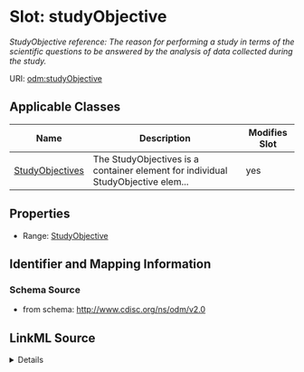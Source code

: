 # Slot: studyObjective


_StudyObjective reference: The reason for performing a study in terms of the scientific questions to be answered by the analysis of data collected during the study._



URI: [odm:studyObjective](http://www.cdisc.org/ns/odm/v2.0/studyObjective)



<!-- no inheritance hierarchy -->




## Applicable Classes

| Name | Description | Modifies Slot |
| --- | --- | --- |
[StudyObjectives](StudyObjectives.md) | The StudyObjectives is a container element for individual StudyObjective elem... |  yes  |







## Properties

* Range: [StudyObjective](StudyObjective.md)





## Identifier and Mapping Information







### Schema Source


* from schema: http://www.cdisc.org/ns/odm/v2.0




## LinkML Source

<details>
```yaml
name: studyObjective
description: 'StudyObjective reference: The reason for performing a study in terms
  of the scientific questions to be answered by the analysis of data collected during
  the study.'
from_schema: http://www.cdisc.org/ns/odm/v2.0
rank: 1000
identifier: false
alias: studyObjective
domain_of:
- StudyObjectives
range: StudyObjective

```
</details>